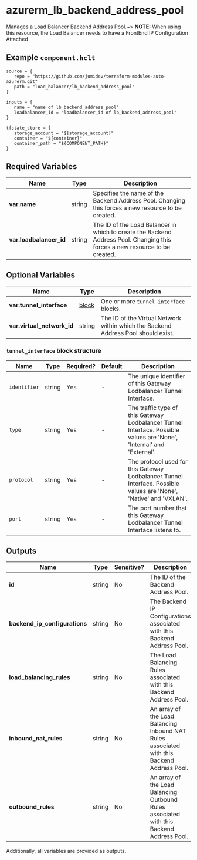 # azurerm_lb_backend_address_pool

Manages a Load Balancer Backend Address Pool.~> **NOTE:** When using this resource, the Load Balancer needs to have a FrontEnd IP Configuration Attached

## Example `component.hclt`

```hcl
source = {
   repo = "https://github.com/jumidev/terraform-modules-auto-azurerm.git" 
   path = "load_balancer/lb_backend_address_pool" 
}

inputs = {
   name = "name of lb_backend_address_pool" 
   loadbalancer_id = "loadbalancer_id of lb_backend_address_pool" 
}

tfstate_store = {
   storage_account = "${storage_account}" 
   container = "${container}" 
   container_path = "${COMPONENT_PATH}" 
}

```

## Required Variables

| Name | Type |  Description |
| ---- | --------- |  ----------- |
| **var.name** | string |  Specifies the name of the Backend Address Pool. Changing this forces a new resource to be created. | 
| **var.loadbalancer_id** | string |  The ID of the Load Balancer in which to create the Backend Address Pool. Changing this forces a new resource to be created. | 

## Optional Variables

| Name | Type |  Description |
| ---- | --------- |  ----------- |
| **var.tunnel_interface** | [block](#tunnel_interface-block-structure) |  One or more `tunnel_interface` blocks. | 
| **var.virtual_network_id** | string |  The ID of the Virtual Network within which the Backend Address Pool should exist. | 

### `tunnel_interface` block structure

| Name | Type | Required? | Default | Description |
| ---- | ---- | --------- | ------- | ----------- |
| `identifier` | string | Yes | - | The unique identifier of this Gateway Lodbalancer Tunnel Interface. |
| `type` | string | Yes | - | The traffic type of this Gateway Lodbalancer Tunnel Interface. Possible values are 'None', 'Internal' and 'External'. |
| `protocol` | string | Yes | - | The protocol used for this Gateway Lodbalancer Tunnel Interface. Possible values are 'None', 'Native' and 'VXLAN'. |
| `port` | string | Yes | - | The port number that this Gateway Lodbalancer Tunnel Interface listens to. |



## Outputs

| Name | Type | Sensitive? | Description |
| ---- | ---- | --------- | --------- |
| **id** | string | No  | The ID of the Backend Address Pool. | 
| **backend_ip_configurations** | string | No  | The Backend IP Configurations associated with this Backend Address Pool. | 
| **load_balancing_rules** | string | No  | The Load Balancing Rules associated with this Backend Address Pool. | 
| **inbound_nat_rules** | string | No  | An array of the Load Balancing Inbound NAT Rules associated with this Backend Address Pool. | 
| **outbound_rules** | string | No  | An array of the Load Balancing Outbound Rules associated with this Backend Address Pool. | 

Additionally, all variables are provided as outputs.
